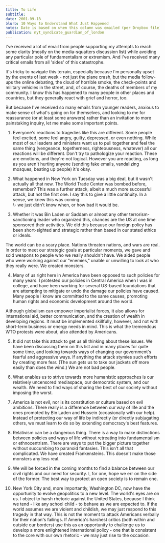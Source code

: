 ```yaml
---
title: To Life
subtitle: 
date: 2001-09-18
blurb: 10 Ways to Understand What Just Happened
notes: Date is based on when this column was emailed (per Dropbox file)
publication: nyt_syndicate_guardian_of_london
---
```



I've received a lot of email from people supporting my attempts to reach some clarity (mostly on the media-squatters discussion list) while avoiding any particular pole of fundamentalism or extremism. And I've received many critical emails from all 'sides' of this catastrophe.

It's tricky to navigate this terrain, especially because I'm personally upset by the events of last week - not just the plane crash, but the media follow-ups the online debating, the cloud of horrible smoke, the check-points and military vehicles in the street, and, of course, the deaths of members of my community. I know this has happened to many people in other places and countries, but they generally react with grief and horror, too.

But because I've received so many emails from younger readers, anxious to make sense of what's going on for themselves, and looking to me for reassurance (or at least some answers) rather than an invitation to more painstaking inquiry, let me make some important points.

1) Everyone's reactions to tragedies like this are different. Some people feel excited, some feel angry, guilty, depressed, or even nothing. While most of our leaders and ministers want us to pull together and feel the same thing (vengeance, togetherness, righteousness, whatever) all our reactions will be different. Don't try to pathologize your reaction. These are emotions, and they're not logical. However you are reacting, as long as you aren't hurting anyone (sending fake emails, vandalizing mosques, beating up people) it's okay.

2) What happened in New York on Tuesday was a big deal, but it wasn't actually all that new. The World Trade Center was bombed before, remember? This was a further attack, albeit a much more successful attack, but not the first one. I say this to give a little continuity. In a sense, we knew this was coming  
\\- we just didn't know when, or how bad it would be.

3) Whether it was Bin Laden or Saddam or almost any other terrorism-sanctioning leader who organized this, chances are the US at one time sponsored their activities. We did this because our foreign policy has been short-sighted and strategic rather than based in our stated ethics or ideals.

The world can be a scary place. Nations threaten nations, and wars are real. In order to meet our strategic goals at particular moments, we gave and sold weapons to people who we really shouldn't have. We aided people who were working against our "enemies," unable or unwilling to look at who they really were. We created monsters.

4) Many of us right here in America have been opposed to such policies for many years. I protested our policies in Central America when I was in college, and have been working for several US-based foundations that are attempting to mitigate or undo the damage our policies have caused. Many people I know are committed to the same causes, promoting human rights and economic development around the world.

Although globalism can empower imperialist forces, it also allows for international aid, better communication, and the creation of wealth in developing regions. It must be implemented skillfully, however, and not with short-term business or energy needs in mind. This is what the tremendous WTO protests were about, also attended by Americans.

5) It did not take this attack to get us all thinking about these issues. We have been discussing them on this list and in many places for quite some time, and looking towards ways of changing our government's fearful and aggressive ways. If anything the attack stymies such efforts by creating more fear. (The sun gets us to take our jackets off more easily than does the wind.) We are not bad people.

6) What enables us to strive towards more humanistic approaches is our relatively uncensored mediaspace, our democratic system, and our wealth. We need to find ways of sharing the best of our society without imposing the worst.

7) America is not evil, nor is its constitution or culture based on evil ambitions. There really is a difference between our way of life and the ones promoted by Bin Laden and Hussein (occasionally with our help). Instead of protecting our way of life by indirectly (or directly subjugating others, we must learn to do so by extending democracy's best features.

8) Relativism can be a dangerous thing. There is a way to make distinctions between policies and ways of life without retreating into fundamentalism or ethnocentrism. There are ways to put the bigger picture together without succumbing to paranoid fantasies. This isn't all that complicated. We have created Frankensteins. This doesn't make those monsters any less real.

9) We will be forced in the coming months to find a balance between our civil rights and our need for security. I, for one, hope we err on the side of the former. The best way to protect an open society is to remain one.

10) New York City and, more importantly, Washington DC, now have the opportunity to evolve geopolitics to a new level. The world's eyes are on us. I object to harsh rhetoric against the United States, because I think we tend - like any school child - to behave as we are expected to. If the world assumes we are violent and childish, we may just respond to this tragedy in that way. This is not the moment to attack Americans verbally for their nation's failings. If America's harshest critics (both within and outside our borders) use this as an opportunity to challenge us to develop a more enlightened international policy - one that is consistent to the core with our own rhetoric - we may just rise to the occasion.

